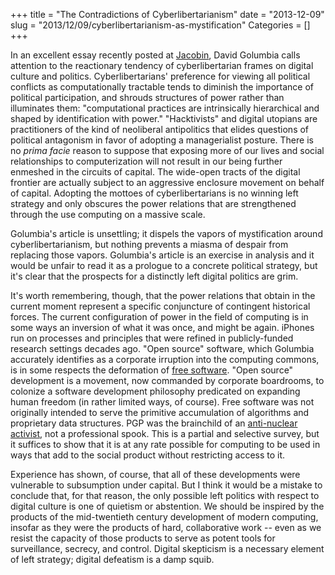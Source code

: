 +++
title = "The Contradictions of Cyberlibertarianism"
date = "2013-12-09"
slug = "2013/12/09/cyberlibertarianism-as-mystification"
Categories = []
+++

In an excellent essay recently posted at [Jacobin](http://jacobinmag.com/2013/12/cyberlibertarians-digital-deletion-of-the-left/), David Golumbia calls attention to the reactionary tendency of cyberlibertarian frames on digital culture and politics. Cyberlibertarians' preference for viewing all political conflicts as computationally tractable tends to diminish the importance of political participation, and shrouds structures of power rather than illuminates them: "computational practices are intrinsically hierarchical and shaped by identification with power." "Hacktivists" and digital utopians are practitioners of the kind of neoliberal antipolitics that elides questions of political antagonism in favor of adopting a managerialist posture. There is no *prima facie* reason to suppose that exposing more of our lives and social relationships to computerization will not result in our being further enmeshed in the circuits of capital. The wide-open tracts of the digital frontier are actually subject to an aggressive enclosure movement on behalf of capital. Adopting the mottoes of cyberlibertarians is no winning left strategy and only obscures the power relations that are strengthened through the use computing on a massive scale.

Golumbia's article is unsettling; it dispels the vapors of mystification around cyberlibertarianism, but nothing prevents a miasma of despair from replacing those vapors. Golumbia's article is an exercise in analysis and it would be unfair to read it as a prologue to a concrete political strategy, but it's clear that the prospects for a distinctly left digital politics are grim.

It's worth remembering, though, that the power relations that obtain in the current moment represent a specific conjuncture of contingent historical forces. The current configuration of power in the field of computing is in some ways an inversion of what it was once, and might be again. iPhones run on processes and principles that were refined in publicly-funded research settings decades ago. "Open source" software, which Golumbia accurately identifies as a corporate irruption into the computing commons, is in some respects the deformation of [free software](http://www.gnu.org/philosophy/free-sw.html). "Open source" development is a movement, now commanded by corporate boardrooms, to colonize a software development philosophy predicated on expanding human freedom (in rather limited ways, of course). Free software was not originally intended to serve the primitive accumulation of algorithms and proprietary data structures. PGP was the brainchild of an [anti-nuclear activist](http://en.wikipedia.org/wiki/Pretty_Good_Privacy#History), not a professional spook. This is a partial and selective survey, but it suffices to show that it is at any rate possible for computing to be used in ways that add to the social product without restricting access to it.

Experience has shown, of course, that all of these developments were vulnerable to subsumption under capital. But I think it would be a mistake to conclude that, for that reason, the only possible left politics with respect to digital culture is one of quietism or abstention. We should be inspired by the products of the mid-twentieth century development of modern computing, insofar as they were the products of hard, collaborative work -- even as we resist the capacity of those products to serve as potent tools for surveillance, secrecy, and control. Digital skepticism is a necessary element of left strategy; digital defeatism is a damp squib.
